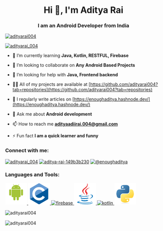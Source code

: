 <h1 align="center">Hi 👋, I'm Aditya Rai</h1>
<h3 align="center">I am an Android Developer from India</h3>

<p align="left"> <a href="https://github.com/ryo-ma/github-profile-trophy"><img src="https://github-profile-trophy.vercel.app/?username=adityarai004" alt="adityarai004" /></a> </p>

<p align="left"> <a href="https://twitter.com/adityarai_004" target="blank"><img src="https://img.shields.io/twitter/follow/adityarai_004?logo=twitter&style=for-the-badge" alt="adityarai_004" /></a> </p>

- 🌱 I’m currently learning **Java, Kotlin, RESTFUL, Firebase**

- 👯 I’m looking to collaborate on **Any Android Based Projects**

- 🤝 I’m looking for help with **Java, Frontend backend**

- 👨‍💻 All of my projects are available at [https://github.com/adityarai004?tab=repositories](https://github.com/adityarai004?tab=repositories)

- 📝 I regularly write articles on [https://enoughaditya.hashnode.dev/](https://enoughaditya.hashnode.dev/)

- 💬 Ask me about **Android development**

- 📫 How to reach me **adityaadiirai.004@gmail.com**

- ⚡ Fun fact **I am a quick learner and funny**

<h3 align="left">Connect with me:</h3>
<p align="left">
<a href="https://twitter.com/adityarai_004" target="blank"><img align="center" src="https://raw.githubusercontent.com/rahuldkjain/github-profile-readme-generator/master/src/images/icons/Social/twitter.svg" alt="adityarai_004" height="30" width="40" /></a>
<a href="https://linkedin.com/in/aditya-rai-149b3b230" target="blank"><img align="center" src="https://raw.githubusercontent.com/rahuldkjain/github-profile-readme-generator/master/src/images/icons/Social/linked-in-alt.svg" alt="aditya-rai-149b3b230" height="30" width="40" /></a>
<a href="https://hashnode.com/@enoughaditya" target="blank"><img align="center" src="https://raw.githubusercontent.com/rahuldkjain/github-profile-readme-generator/master/src/images/icons/Social/hashnode.svg" alt="@enoughaditya" height="30" width="40" /></a>
</p>

<h3 align="left">Languages and Tools:</h3>
<p align="left"> <a href="https://developer.android.com" target="_blank" rel="noreferrer"> <img src="https://raw.githubusercontent.com/devicons/devicon/master/icons/android/android-original-wordmark.svg" alt="android" width="70" height="70"/> </a> <a href="https://www.cprogramming.com/" target="_blank" rel="noreferrer"> <img src="https://raw.githubusercontent.com/devicons/devicon/master/icons/c/c-original.svg" alt="c" width="70" height="70"/> </a> <a href="https://firebase.google.com/" target="_blank" rel="noreferrer"> <img src="https://www.vectorlogo.zone/logos/firebase/firebase-icon.svg" alt="firebase" width="70" height="70"/> </a> <a href="https://www.java.com" target="_blank" rel="noreferrer"> <img src="https://raw.githubusercontent.com/devicons/devicon/master/icons/java/java-original.svg" alt="java" width="70" height="70"/> </a> <a href="https://kotlinlang.org" target="_blank" rel="noreferrer"> <img src="https://www.vectorlogo.zone/logos/kotlinlang/kotlinlang-icon.svg" alt="kotlin" width="70" height="70"/> </a> <a href="https://www.python.org" target="_blank" rel="noreferrer"> <img src="https://raw.githubusercontent.com/devicons/devicon/master/icons/python/python-original.svg" alt="python" width="70" height="70"/> </a> </p>

<p><img align="center" src="https://github-readme-stats.vercel.app/api/top-langs?username=adityarai004&show_icons=true&locale=en&layout=compact" alt="adityarai004" /></p>

<p><img align="center" src="https://github-readme-streak-stats.herokuapp.com/?user=adityarai004&" alt="adityarai004" /></p>

